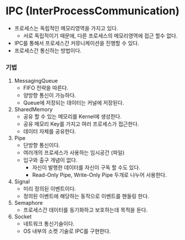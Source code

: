 # IPC (InterProcessCommunication)
- 프로세스는 독립적인 메모리영역을 가지고 있다.
  - 서로 독립적이기 때문에, 다른 프로세스의 메모리영역에 접근 할수 없다.
- IPC를 통해서 프로세스간 커뮤니케이션을 진행할 수 있다.
- 프로세스간 통신하는 방법이다.

### 기법
1. MessagingQueue
    - FIFO 전략을 따른다.
    - 양방향 통신이 가능하다.
    - Queue에 저장되는 데이터는 커널에 저장된다.
2. SharedMemory
   - 공유 할 수 있는 메모리를 Kernel에 생성한다.
   - 공유 메모리 Key를 가지고 여러 프로세스가 접근한다.
   - 데이터 자체를 공유한다.
3. Pipe
    - 단방향 통신이다.
    - 여러개의 프로세스가 사용하는 임시공간 (파일)
    - 입구와 출구 개념이 없다.
      - 자신이 발행한 데이터를 자신이 구독 할 수도 있다.
      - Read-Only Pipe, Write-Only Pipe 두개로 나누어 사용한다.
4. Signal
    - 미리 정의된 이벤트이다.
    - 정의된 이벤트에 해당하는 동작으로 이벤트를 핸들링 한다.
5. Semaphore
    - 프로세스간 데이터를 동기화하고 보호하는데 목적을 둔다.
6. Socket
    - 네트워크 통신기술이다.
    - OS 내부의 소켓 기술로 IPC를 구현한다.
